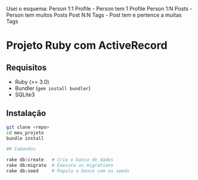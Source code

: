 Usei o esquema:
Person 1:1 Profile - Person tem 1 Profile
Person 1:N Posts - Person tem muitos Posts
Post N:N Tags - Post tem e pertence a muitas Tags

# Projeto Ruby com ActiveRecord

## Requisitos

- Ruby (>= 3.0)
- Bundler (`gem install bundler`)
- SQLite3

## Instalação

```bash
git clone <repo>
cd meu_projeto
bundle install

## Comandos

rake db:create   # Cria o banco de dados
rake db:migrate  # Executa as migrations
rake db:seed     # Popula o banco com os seeds